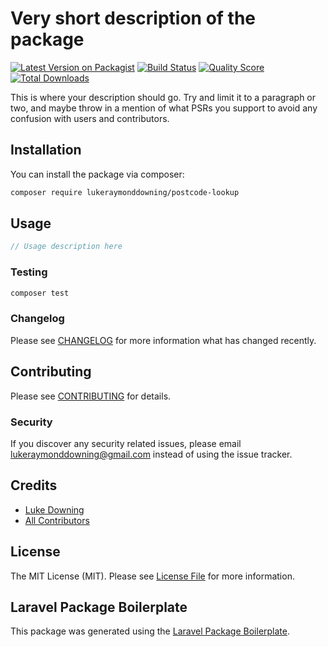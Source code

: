 # Very short description of the package

[![Latest Version on Packagist](https://img.shields.io/packagist/v/lukeraymonddowning/postcode-lookup.svg?style=flat-square)](https://packagist.org/packages/lukeraymonddowning/postcode-lookup)
[![Build Status](https://img.shields.io/travis/lukeraymonddowning/postcode-lookup/master.svg?style=flat-square)](https://travis-ci.org/lukeraymonddowning/postcode-lookup)
[![Quality Score](https://img.shields.io/scrutinizer/g/lukeraymonddowning/postcode-lookup.svg?style=flat-square)](https://scrutinizer-ci.com/g/lukeraymonddowning/postcode-lookup)
[![Total Downloads](https://img.shields.io/packagist/dt/lukeraymonddowning/postcode-lookup.svg?style=flat-square)](https://packagist.org/packages/lukeraymonddowning/postcode-lookup)

This is where your description should go. Try and limit it to a paragraph or two, and maybe throw in a mention of what PSRs you support to avoid any confusion with users and contributors.

## Installation

You can install the package via composer:

```bash
composer require lukeraymonddowning/postcode-lookup
```

## Usage

``` php
// Usage description here
```

### Testing

``` bash
composer test
```

### Changelog

Please see [CHANGELOG](CHANGELOG.md) for more information what has changed recently.

## Contributing

Please see [CONTRIBUTING](CONTRIBUTING.md) for details.

### Security

If you discover any security related issues, please email lukeraymonddowning@gmail.com instead of using the issue tracker.

## Credits

- [Luke Downing](https://github.com/lukeraymonddowning)
- [All Contributors](../../contributors)

## License

The MIT License (MIT). Please see [License File](LICENSE.md) for more information.

## Laravel Package Boilerplate

This package was generated using the [Laravel Package Boilerplate](https://laravelpackageboilerplate.com).